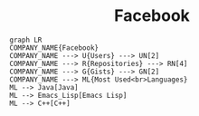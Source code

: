 <h1 align="center">Facebook</h1>

```mermaid
graph LR
COMPANY_NAME{Facebook}
COMPANY_NAME ---> U{Users} ---> UN[2]
COMPANY_NAME ---> R{Repositories} ---> RN[4]
COMPANY_NAME ---> G{Gists} ---> GN[2]
COMPANY_NAME ---> ML{Most Used<br>Languages}
ML --> Java[Java]
ML --> Emacs_Lisp[Emacs Lisp]
ML --> C++[C++]
```
